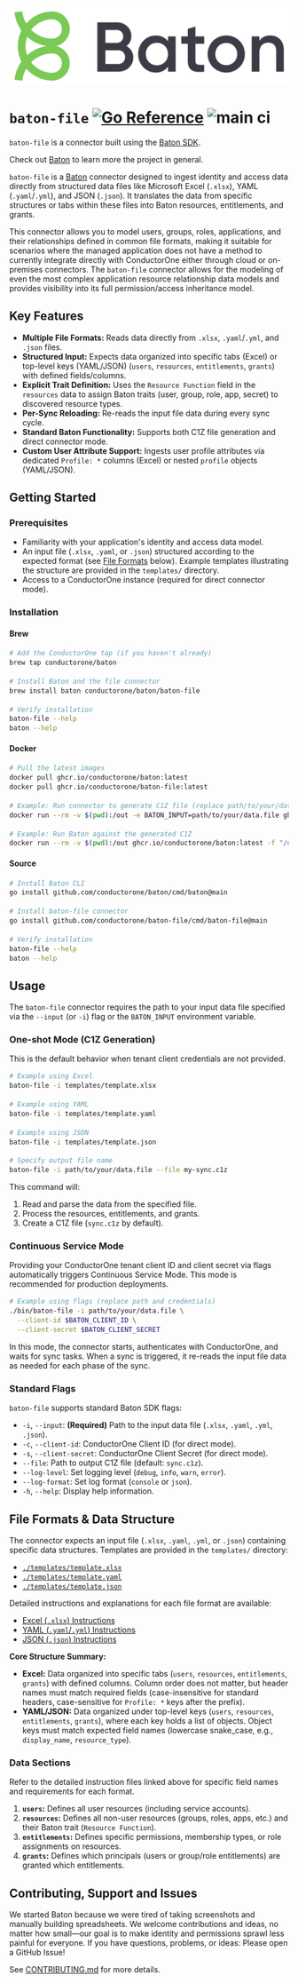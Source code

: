![Baton Logo](./baton-logo.png)

# `baton-file` [![Go Reference](https://pkg.go.dev/badge/github.com/conductorone/baton-file.svg)](https://pkg.go.dev/github.com/conductorone/baton-file) ![main ci](https://github.com/conductorone/baton-file/actions/workflows/main.yaml/badge.svg)

`baton-file` is a connector built using the [Baton SDK](https://github.com/conductorone/baton-sdk).

Check out [Baton](https://github.com/conductorone/baton) to learn more the project in general.

`baton-file` is a [Baton](https://baton.conductorone.com) connector designed to ingest identity and access data directly from structured data files like Microsoft Excel (`.xlsx`), YAML (`.yaml`/`.yml`), and JSON (`.json`). It translates the data from specific structures or tabs within these files into Baton resources, entitlements, and grants.

This connector allows you to model users, groups, roles, applications, and their relationships defined in common file formats, making it suitable for scenarios where the managed application does not have a method to currently integrate directly with ConductorOne either through cloud or on-premises connectors. The `baton-file` connector allows for the modeling of even the most complex application resource relationship data models and provides visibility into its full permission/access inheritance model.

## Key Features

*   **Multiple File Formats:** Reads data directly from `.xlsx`, `.yaml`/`.yml`, and `.json` files.
*   **Structured Input:** Expects data organized into specific tabs (Excel) or top-level keys (YAML/JSON) (`users`, `resources`, `entitlements`, `grants`) with defined fields/columns.
*   **Explicit Trait Definition:** Uses the `Resource Function` field in the `resources` data to assign Baton traits (user, group, role, app, secret) to discovered resource types.
*   **Per-Sync Reloading:** Re-reads the input file data during every sync cycle.
*   **Standard Baton Functionality:** Supports both C1Z file generation and direct connector mode.
*   **Custom User Attribute Support:** Ingests user profile attributes via dedicated `Profile: *` columns (Excel) or nested `profile` objects (YAML/JSON).

## Getting Started

### Prerequisites

*   Familiarity with your application's identity and access data model.
*   An input file (`.xlsx`, `.yaml`, or `.json`) structured according to the expected format (see [File Formats](#file-formats) below). Example templates illustrating the structure are provided in the `templates/` directory.
*   Access to a ConductorOne instance (required for direct connector mode).

### Installation

#### Brew

```bash
# Add the ConductorOne tap (if you haven't already)
brew tap conductorone/baton

# Install Baton and the file connector
brew install baton conductorone/baton/baton-file

# Verify installation
baton-file --help
baton --help
```

#### Docker

```bash
# Pull the latest images
docker pull ghcr.io/conductorone/baton:latest
docker pull ghcr.io/conductorone/baton-file:latest

# Example: Run connector to generate C1Z file (replace path/to/your/data.file)
docker run --rm -v $(pwd):/out -e BATON_INPUT=path/to/your/data.file ghcr.io/conductorone/baton-file:latest

# Example: Run Baton against the generated C1Z
docker run --rm -v $(pwd):/out ghcr.io/conductorone/baton:latest -f "/out/sync.c1z" resources
```

#### Source

```bash
# Install Baton CLI
go install github.com/conductorone/baton/cmd/baton@main

# Install baton-file connector
go install github.com/conductorone/baton-file/cmd/baton-file@main

# Verify installation
baton-file --help
baton --help
```

## Usage

The `baton-file` connector requires the path to your input data file specified via the `--input` (or `-i`) flag or the `BATON_INPUT` environment variable.

### One-shot Mode (C1Z Generation)

This is the default behavior when tenant client credentials are not provided.

```bash
# Example using Excel
baton-file -i templates/template.xlsx

# Example using YAML
baton-file -i templates/template.yaml

# Example using JSON
baton-file -i templates/template.json

# Specify output file name
baton-file -i path/to/your/data.file --file my-sync.c1z

```

This command will:
1.  Read and parse the data from the specified file.
2.  Process the resources, entitlements, and grants.
3.  Create a C1Z file (`sync.c1z` by default).

### Continuous Service Mode

Providing your ConductorOne tenant client ID and client secret via flags automatically triggers Continuous Service Mode. This mode is recommended for production deployments.

```bash
# Example using flags (replace path and credentials)
./bin/baton-file -i path/to/your/data.file \
  --client-id $BATON_CLIENT_ID \
  --client-secret $BATON_CLIENT_SECRET
```

In this mode, the connector starts, authenticates with ConductorOne, and waits for sync tasks. When a sync is triggered, it re-reads the input file data as needed for each phase of the sync.

### Standard Flags

`baton-file` supports standard Baton SDK flags:

*   `-i`, `--input`: **(Required)** Path to the input data file (`.xlsx`, `.yaml`, `.yml`, `.json`).
*   `-c`, `--client-id`: ConductorOne Client ID (for direct mode).
*   `-s`, `--client-secret`: ConductorOne Client Secret (for direct mode).
*   `--file`: Path to output C1Z file (default: `sync.c1z`).
*   `--log-level`: Set logging level (`debug`, `info`, `warn`, `error`).
*   `--log-format`: Set log format (`console` or `json`).
*   `-h`, `--help`: Display help information.

## File Formats & Data Structure

The connector expects an input file (`.xlsx`, `.yaml`, `.yml`, or `.json`) containing specific data structures. Templates are provided in the `templates/` directory:

*   [`./templates/template.xlsx`](./templates/template.xlsx)
*   [`./templates/template.yaml`](./templates/template.yaml)
*   [`./templates/template.json`](./templates/template.json)

Detailed instructions and explanations for each file format are available:

*   [Excel (`.xlsx`) Instructions](./docs/excel_instructions.md)
*   [YAML (`.yaml`/`.yml`) Instructions](./docs/yaml_instructions.md)
*   [JSON (`.json`) Instructions](./docs/json_instructions.md)

**Core Structure Summary:**

*   **Excel:** Data organized into specific tabs (`users`, `resources`, `entitlements`, `grants`) with defined columns. Column order does not matter, but header names must match required fields (case-insensitive for standard headers, case-sensitive for `Profile: *` keys after the prefix).
*   **YAML/JSON:** Data organized under top-level keys (`users`, `resources`, `entitlements`, `grants`), where each key holds a list of objects. Object keys must match expected field names (lowercase snake_case, e.g., `display_name`, `resource_type`).

### Data Sections

Refer to the detailed instruction files linked above for specific field names and requirements for each format.

1.  **`users`:** Defines all user resources (including service accounts).
2.  **`resources`:** Defines all non-user resources (groups, roles, apps, etc.) and their Baton trait (`Resource Function`).
3.  **`entitlements`:** Defines specific permissions, membership types, or role assignments on resources.
4.  **`grants`:** Defines which principals (users or group/role entitlements) are granted which entitlements.

## Contributing, Support and Issues

We started Baton because we were tired of taking screenshots and manually building spreadsheets. We welcome contributions and ideas, no matter how small—our goal is to make identity and permissions sprawl less painful for everyone. If you have questions, problems, or ideas: Please open a GitHub Issue!

See [CONTRIBUTING.md](https://github.com/ConductorOne/baton/blob/main/CONTRIBUTING.md) for more details.
